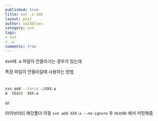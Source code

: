 ```yaml
---
published: true
title: svn .a add
layout: post
author: sw23blues
category: svn
tags:
- svn
- .a
comments: true
---
```



svn에 .a 파일이 안올라가는 경우가 있는데

특정 파일이 안올라갈때 사용하는 방법
#
#

```bash
svn add --force ./XXX.a
A  (bin)  XXX.a
```

or
 
라이브러리 해당폴더 이동 ```svn add XXX.a --no-ignore``` 후 xcode 에서 커밋해줌


